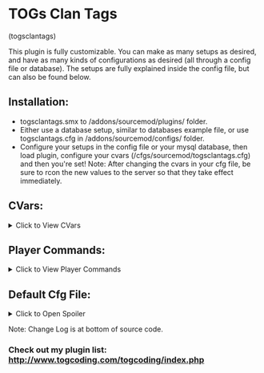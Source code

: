 # TOGs Clan Tags
(togsclantags)

This plugin is fully customizable. You can make as many setups as desired, and have as many kinds of configurations as desired (all through a config file or database). The setups are fully explained inside the config file, but can also be found below.

## Installation:
* togsclantags.smx to /addons/sourcemod/plugins/ folder.
* Either use a database setup, similar to databases example file, or use togsclantags.cfg in /addons/sourcemod/configs/ folder.
* Configure your setups in the config file or your mysql database, then load plugin, configure your cvars (/cfgs/sourcemod/togsclantags.cfg) and then you're set! Note: After changing the cvars in your cfg file, be sure to rcon the new values to the server so that they take effect immediately.

## CVars:
<details><summary>Click to View CVars</summary>
<p>

* **togsclantags_version** - TOG Clan Tags: Version

* **togsclantags_admflag** - Admin flag(s) used for sm_rechecktags command.

* **togsclantags_bots** - Do bots get tags? (1 = yes, 0 = no)

* **togsclantags_enforcetags** - If no matching setup is found, should their tag be forced to be blank? (0 = allow players setting any clan tags they want, 1 = if no matching setup found, they can only use tags found in the cfg file, 2 = only get tags by having a matching setup in cfg file or database).

* **togsclantags_updatefreq** - Frequency to re-load clients from cfg file (0 = only check once). This function is namely used to help interact with other plugins changing admin status late.

* **togsclantags_use_mysql** - Use mysql? (1 = Use MySQL to manage setups, 0 = Use cfg file to manage setups)

* **togsclantags_debug** - Enable debug mode? (1 = Yes, produce debug files (note, this can produce large files), 0 = Disable debug mode)
</p>
</details>

## Player Commands:
<details><summary>Click to View Player Commands</summary>
<p>

* **sm_rechecktags** - Recheck tags for all players in the server.
</p>
</details>

## Default Cfg File:
<details><summary>Click to Open Spoiler</summary>
<p>
<pre><code>
//////////////////////////////////////////////////////////////////
//
// SAMPLE SETUP:
//
//		"Title"											<- This can be anything. I suggest making it something indicating what the setup is for.
//		{
//			"enabled"	"1"								<- Entering "0" here will disable a setup entirely, except as allowable tags for togsclantags_enforcetags = 1 (combo with "exclude" to block that part as well). If omitted, 1 is assumed.
//			"flag"		"INPUT"							<- There are 3 kinds of inputs. See below.
//			"tag"		"[SOME TAG]"					<- Tag.
//			"ignore"	"1"								<- Typically not included. Applies "ignore" setup to client. See below.
//			"exclude"	"1"								<- Either 0 or 1 should be entered here. If omitted, 0 is assumed. If cvar togsclantags_enforcetags = 1, 
//		}												   then "0" includes this tag as an allowed tag when no matching setups are found. "1" excludes the tag from the allowable tags list.
//
//////////////////////////////////////////////////////////////////
//
// INPUTS AND ORDER OF OPERATION:
//
// The player will get the first tag that matches them. So, a general order of setups is: Bot setup -> Steam ID setups -> group setups.
//
// BOT: This setup will apply to all bots, and only to bots.
//
// Steam ID (STEAM_X:X:XXXXXXX format): This will apply only to the player whose steam ID it is. 
// 		Note: The plugin checks both "STEAM_0" and "STEAM_1" (steam universe 0 and 1), so if you put the wrong one in, it still works.
//
// Groups: This is a single, multiple, or multiple sets of admin flags.
// 		e.g. Setting the flag as "a" requires players to have the "a" flag to be considered a match.
// 		e.g. "at" requires players to have both the "a" AND "t" flags to be considered a match.
// 		e.g. "a;t" requires players to have either the "a" OR "t" flags to be considered a match.
// 		e.g. "at;b" requires players to have EITHER: (both the "a" AND "t" flags), OR the "b" flag.
// 			If either of the two conditions apply, they are considered a match.
// 		Note: "public" and empty quotes ("") make the access available to all.
//
// "ignore" Setup: When this key-value is included in a setup, you can leave out the "tag" key-value, since it wont be read anyways.
//		The purpose of this key-value is to make exceptions for groups.
//		e.g. PlayerA doesnt want the group tag that is applied to all donators with flag "a".
//		Instead, you could make them a personal setup, using their steam ID as the flag, but with the "ignore" key-value.
//		This setup is read first (assuming you put it above the other one), and they exit the function without a tag.
//
//////////////////////////////////////////////////////////////////
// Note: Do not change the word "Setups" in the line below, else the plugin will not read this file.
"Setups"
{
	"Bot setup"
	{
		"flag"		"BOT"
		"tag"		"[BOT TAG]"
		"exclude"	"1"		//this tag is NOT included in the allowable tags list when togsclantags_enforcetags = 1
	}
	"Some Players Setup to Ignore Avoid VIP Group Tag"
	{
		"flag"		"STEAM_0:1:1234567"
		"ignore"	"1"
		"exclude"	"1"		//this tag is NOT included in the allowable tags list when togsclantags_enforcetags = 1
	}
	"Some player"
	{
		"flag"		"STEAM_0:1:1234567"
		"tag"		"[SOME TAG]"
		"exclude"	"1"		//this tag is NOT included in the allowable tags list when togsclantags_enforcetags = 1
	}
	"Some guy"
	{
		"enabled"	"0"		//this setup is disabled! The tag is also not in the allowable tags list when togsclantags_enforcetags = 1
		"flag"		"STEAM_0:1:9876554"
		"tag"		"[ANOTHER TAG]"
		"exclude"	"1"		//this tag is NOT included in the allowable tags list when togsclantags_enforcetags = 1
	}
	"Admin Tag"
	{
		"flag"		"b"
		"tag"		"[ADMIN]"
		"exclude"	"0"		//this tag IS INCLUDED in the allowable tags list when togsclantags_enforcetags = 1
	}
	"VIP Group"
	{
		"flag"		"aost"
		"tag"		"[VIP]"	 //this tag IS INCLUDED in the allowable tags list when togsclantags_enforcetags = 1
	}
	"Some other tag"
	{
		"flag"		"a;st"
		"tag"		"[MEMBER]"	 //this tag IS INCLUDED in the allowable tags list when togsclantags_enforcetags = 1
	}
}
</code></pre>
</p>
</details>


Note: Change Log is at bottom of source code.

### Check out my plugin list: http://www.togcoding.com/togcoding/index.php
